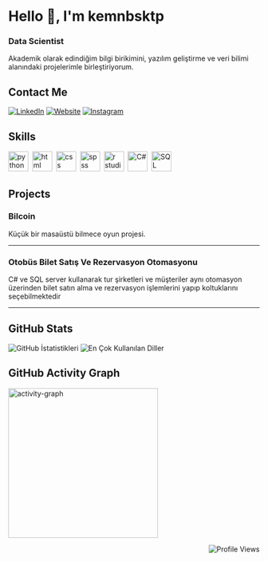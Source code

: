 


# Hello 👋, I'm kemnbsktp 

### Data Scientist

Akademik olarak edindiğim bilgi birikimini, yazılım geliştirme ve veri bilimi alanındaki projelerimle birleştiriyorum.
## Contact Me
<p>
  <a href="www.linkedin.com/in/keminbesiktepe" target="_blank"><img src="https://img.shields.io/badge/LinkedIn-%230077B5.svg?&style=flat-square&logo=linkedin&logoColor=white" alt="LinkedIn"></a>
  <a href="kursatbesiktepe.com" target="_blank"><img src="https://img.shields.io/badge/Website-%23FF7139.svg?&style=flat-square&logo=Firefox&logoColor=white" alt="Website"></a> 
  <a href="instalink" target="_blank"><img src="https://img.shields.io/badge/Instagram-%23E4405F.svg?&style=flat-square&logo=instagram&logoColor=white" alt="Instagram"></a> 
</p>

## Skills

<p align="left">
<img src="https://cdn.jsdelivr.net/gh/devicons/devicon/icons/python/python-original.svg" alt="python" width="40" height="40"/>&nbsp;
<img src="https://cdn.jsdelivr.net/gh/devicons/devicon/icons/html5/html5-original.svg" alt="html" width="40" height="40"/>&nbsp;
<img src="https://cdn.jsdelivr.net/gh/devicons/devicon/icons/css3/css3-original.svg" alt="css" width="40" height="40"/>&nbsp;
<img src="https://www.theanalysisfactor.com/wp-content/uploads/2022/09/SPSS-blog.png" alt="spss" width="40" height="40"/>&nbsp;
<img src="https://amador.edu.do/wp-content/uploads/2020/11/rstudio.png" alt="r studio" width="40" height="40"/>&nbsp;
<img src="https://images.icon-icons.com/2415/PNG/512/csharp_plain_logo_icon_146577.png" alt="C#" width="40" height="40"/>&nbsp;
<img src="https://i.pinimg.com/736x/32/a0/3a/32a03aee0c76419ec5bde950a62883bc.jpg" alt="SQL" width="40" height="40"/>&nbsp;


  
</p>

## Projects

### Bilcoin

Küçük bir masaüstü bilmece oyun projesi.

---

### Otobüs Bilet Satış Ve Rezervasyon Otomasyonu

C# ve SQL server kullanarak tur şirketleri ve müşteriler aynı otomasyon üzerinden bilet satın alma ve rezervasyon işlemlerini yapıp koltuklarını seçebilmektedir

---

## GitHub Stats

<img src="https://github-readme-stats.vercel.app/api?username=keminbtepe&show_icons=true&count_private=true&theme=tokyonight" alt="GitHub İstatistikleri" />

<img src="https://github-readme-stats.vercel.app/api/top-langs/?username=keminbtepe&layout=compact&theme=tokyonight" alt="En Çok Kullanılan Diller" />



## GitHub Activity Graph

<img src="https://github-readme-activity-graph.vercel.app/graph?username=keminbtepe&radius=16&theme=dracula&area=true&order=5" height="300" alt="activity-graph" />

<p align="right">
  <img src="https://komarev.com/ghpvc/?username=keminbtepe&color=blue" alt="Profile Views" />
</p>

